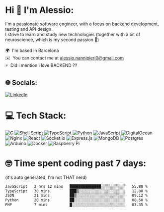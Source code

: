 # Hi 👋 I'm Alessio:
I'm a passionate software engineer, with a focus on backend development, testing and API design. <br> I strive to learn and study new technologies (together with a bit of neuroscience, which is my second passion 🧠)<br><br> 🌍  I'm based in Barcelona<br> ✉️  You can contact me at [alessio.nannipieri0@gmail.com](mailto:alessio.nannipieri0@gmail.com)<br> ⚡  Did i mention i love BACKEND ??


## 🌐 Socials:
[![LinkedIn](https://img.shields.io/badge/LinkedIn-%230077B5.svg?logo=linkedin&logoColor=white)](https://linkedin.com/in/alessio-nannipieri/) 

# 💻 Tech Stack:
![C](https://img.shields.io/badge/c-%2300599C.svg?style=flat&logo=c&logoColor=white) ![Shell Script](https://img.shields.io/badge/shell_script-%23121011.svg?style=flat&logo=gnu-bash&logoColor=white) ![TypeScript](https://img.shields.io/badge/typescript-%23007ACC.svg?style=flat&logo=typescript&logoColor=white) ![Python](https://img.shields.io/badge/python-3670A0?style=flat&logo=python&logoColor=ffdd54) ![JavaScript](https://img.shields.io/badge/javascript-%23323330.svg?style=flat&logo=javascript&logoColor=%23F7DF1E) ![DigitalOcean](https://img.shields.io/badge/DigitalOcean-%230167ff.svg?style=flat&logo=digitalOcean&logoColor=white) ![Nginx](https://img.shields.io/badge/nginx-%23009639.svg?style=flat&logo=nginx&logoColor=white) ![React](https://img.shields.io/badge/react-%2320232a.svg?style=flat&logo=react&logoColor=%2361DAFB) ![Socket.io](https://img.shields.io/badge/Socket.io-black?style=flat&logo=socket.io&badgeColor=010101) ![Express.js](https://img.shields.io/badge/express.js-%23404d59.svg?style=flat&logo=express&logoColor=%2361DAFB) ![MongoDB](https://img.shields.io/badge/MongoDB-%234ea94b.svg?style=flat&logo=mongodb&logoColor=white) ![Postgres](https://img.shields.io/badge/postgres-%23316192.svg?style=flat&logo=postgresql&logoColor=white) ![Arduino](https://img.shields.io/badge/-Arduino-00979D?style=flat&logo=Arduino&logoColor=white) ![Docker](https://img.shields.io/badge/docker-%230db7ed.svg?style=flat&logo=docker&logoColor=white) ![Raspberry Pi](https://img.shields.io/badge/-RaspberryPi-C51A4A?style=flat&logo=Raspberry-Pi)

# 🤓 Time spent coding past 7 days:
(it's auto generated, I'm not THAT nerd)
<!--START_SECTION:waka-->

```txt
JavaScript   2 hrs 12 mins   ██████████████░░░░░░░░░░░   55.88 %
TypeScript   30 mins         ███▒░░░░░░░░░░░░░░░░░░░░░   12.80 %
JSON         21 mins         ██▒░░░░░░░░░░░░░░░░░░░░░░   09.12 %
Python       20 mins         ██░░░░░░░░░░░░░░░░░░░░░░░   08.50 %
PHP          7 mins          █░░░░░░░░░░░░░░░░░░░░░░░░   03.35 %
```

<!--END_SECTION:waka-->
